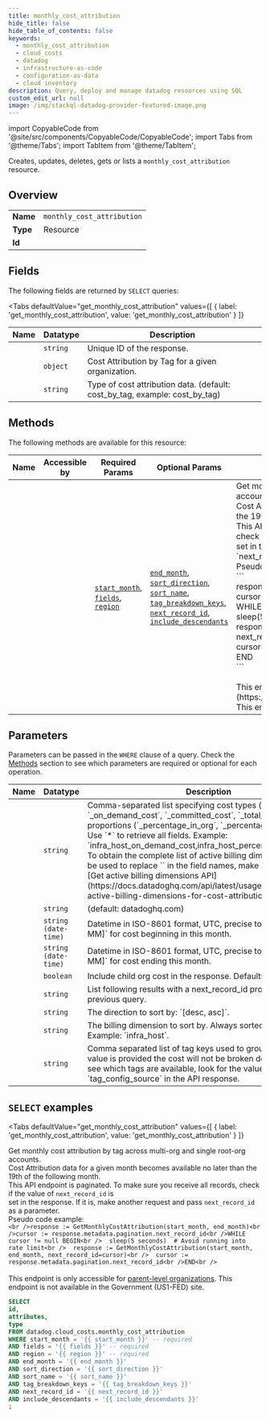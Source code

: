 ```yaml
--- 
title: monthly_cost_attribution
hide_title: false
hide_table_of_contents: false
keywords:
  - monthly_cost_attribution
  - cloud_costs
  - datadog
  - infrastructure-as-code
  - configuration-as-data
  - cloud inventory
description: Query, deploy and manage datadog resources using SQL
custom_edit_url: null
image: /img/stackql-datadog-provider-featured-image.png
---
```


import CopyableCode from '@site/src/components/CopyableCode/CopyableCode';
import Tabs from '@theme/Tabs';
import TabItem from '@theme/TabItem';

Creates, updates, deletes, gets or lists a <code>monthly_cost_attribution</code> resource.

## Overview
<table><tbody>
<tr><td><b>Name</b></td><td><code>monthly_cost_attribution</code></td></tr>
<tr><td><b>Type</b></td><td>Resource</td></tr>
<tr><td><b>Id</b></td><td><CopyableCode code="datadog.cloud_costs.monthly_cost_attribution" /></td></tr>
</tbody></table>

## Fields

The following fields are returned by `SELECT` queries:

<Tabs
    defaultValue="get_monthly_cost_attribution"
    values={[
        { label: 'get_monthly_cost_attribution', value: 'get_monthly_cost_attribution' }
    ]}
>
<TabItem value="get_monthly_cost_attribution">

<table>
<thead>
    <tr>
    <th>Name</th>
    <th>Datatype</th>
    <th>Description</th>
    </tr>
</thead>
<tbody>
<tr>
    <td><CopyableCode code="id" /></td>
    <td><code>string</code></td>
    <td>Unique ID of the response.</td>
</tr>
<tr>
    <td><CopyableCode code="attributes" /></td>
    <td><code>object</code></td>
    <td>Cost Attribution by Tag for a given organization.</td>
</tr>
<tr>
    <td><CopyableCode code="type" /></td>
    <td><code>string</code></td>
    <td>Type of cost attribution data. (default: cost_by_tag, example: cost_by_tag)</td>
</tr>
</tbody>
</table>
</TabItem>
</Tabs>

## Methods

The following methods are available for this resource:

<table>
<thead>
    <tr>
    <th>Name</th>
    <th>Accessible by</th>
    <th>Required Params</th>
    <th>Optional Params</th>
    <th>Description</th>
    </tr>
</thead>
<tbody>
<tr>
    <td><a href="#get_monthly_cost_attribution"><CopyableCode code="get_monthly_cost_attribution" /></a></td>
    <td><CopyableCode code="select" /></td>
    <td><a href="#parameter-start_month"><code>start_month</code></a>, <a href="#parameter-fields"><code>fields</code></a>, <a href="#parameter-region"><code>region</code></a></td>
    <td><a href="#parameter-end_month"><code>end_month</code></a>, <a href="#parameter-sort_direction"><code>sort_direction</code></a>, <a href="#parameter-sort_name"><code>sort_name</code></a>, <a href="#parameter-tag_breakdown_keys"><code>tag_breakdown_keys</code></a>, <a href="#parameter-next_record_id"><code>next_record_id</code></a>, <a href="#parameter-include_descendants"><code>include_descendants</code></a></td>
    <td>Get monthly cost attribution by tag across multi-org and single root-org accounts.<br />Cost Attribution data for a given month becomes available no later than the 19th of the following month.<br />This API endpoint is paginated. To make sure you receive all records, check if the value of `next_record_id` is<br />set in the response. If it is, make another request and pass `next_record_id` as a parameter.<br />Pseudo code example:<br />```<br />response := GetMonthlyCostAttribution(start_month, end_month)<br />cursor := response.metadata.pagination.next_record_id<br />WHILE cursor != null BEGIN<br />  sleep(5 seconds)  # Avoid running into rate limit<br />  response := GetMonthlyCostAttribution(start_month, end_month, next_record_id=cursor)<br />  cursor := response.metadata.pagination.next_record_id<br />END<br />```<br /><br />This endpoint is only accessible for [parent-level organizations](https://docs.datadoghq.com/account_management/multi_organization/). This endpoint is not available in the Government (US1-FED) site.</td>
</tr>
</tbody>
</table>

## Parameters

Parameters can be passed in the `WHERE` clause of a query. Check the [Methods](#methods) section to see which parameters are required or optional for each operation.

<table>
<thead>
    <tr>
    <th>Name</th>
    <th>Datatype</th>
    <th>Description</th>
    </tr>
</thead>
<tbody>
<tr id="parameter-fields">
    <td><CopyableCode code="fields" /></td>
    <td><code>string</code></td>
    <td>Comma-separated list specifying cost types (e.g., `<billing_dimension>_on_demand_cost`, `<billing_dimension>_committed_cost`, `<billing_dimension>_total_cost`) and the proportions (`<billing_dimension>_percentage_in_org`, `<billing_dimension>_percentage_in_account`). Use `*` to retrieve all fields. Example: `infra_host_on_demand_cost,infra_host_percentage_in_account` To obtain the complete list of active billing dimensions that can be used to replace `<billing_dimension>` in the field names, make a request to the [Get active billing dimensions API](https://docs.datadoghq.com/api/latest/usage-metering/#get-active-billing-dimensions-for-cost-attribution).</td>
</tr>
<tr id="parameter-region">
    <td><CopyableCode code="region" /></td>
    <td><code>string</code></td>
    <td>(default: datadoghq.com)</td>
</tr>
<tr id="parameter-start_month">
    <td><CopyableCode code="start_month" /></td>
    <td><code>string (date-time)</code></td>
    <td>Datetime in ISO-8601 format, UTC, precise to month: `[YYYY-MM]` for cost beginning in this month.</td>
</tr>
<tr id="parameter-end_month">
    <td><CopyableCode code="end_month" /></td>
    <td><code>string (date-time)</code></td>
    <td>Datetime in ISO-8601 format, UTC, precise to month: `[YYYY-MM]` for cost ending this month.</td>
</tr>
<tr id="parameter-include_descendants">
    <td><CopyableCode code="include_descendants" /></td>
    <td><code>boolean</code></td>
    <td>Include child org cost in the response. Defaults to `true`.</td>
</tr>
<tr id="parameter-next_record_id">
    <td><CopyableCode code="next_record_id" /></td>
    <td><code>string</code></td>
    <td>List following results with a next_record_id provided in the previous query.</td>
</tr>
<tr id="parameter-sort_direction">
    <td><CopyableCode code="sort_direction" /></td>
    <td><code>string</code></td>
    <td>The direction to sort by: `[desc, asc]`.</td>
</tr>
<tr id="parameter-sort_name">
    <td><CopyableCode code="sort_name" /></td>
    <td><code>string</code></td>
    <td>The billing dimension to sort by. Always sorted by total cost. Example: `infra_host`.</td>
</tr>
<tr id="parameter-tag_breakdown_keys">
    <td><CopyableCode code="tag_breakdown_keys" /></td>
    <td><code>string</code></td>
    <td>Comma separated list of tag keys used to group cost. If no value is provided the cost will not be broken down by tags. To see which tags are available, look for the value of `tag_config_source` in the API response.</td>
</tr>
</tbody>
</table>

## `SELECT` examples

<Tabs
    defaultValue="get_monthly_cost_attribution"
    values={[
        { label: 'get_monthly_cost_attribution', value: 'get_monthly_cost_attribution' }
    ]}
>
<TabItem value="get_monthly_cost_attribution">

Get monthly cost attribution by tag across multi-org and single root-org accounts.<br />Cost Attribution data for a given month becomes available no later than the 19th of the following month.<br />This API endpoint is paginated. To make sure you receive all records, check if the value of `next_record_id` is<br />set in the response. If it is, make another request and pass `next_record_id` as a parameter.<br />Pseudo code example:<br />```<br />response := GetMonthlyCostAttribution(start_month, end_month)<br />cursor := response.metadata.pagination.next_record_id<br />WHILE cursor != null BEGIN<br />  sleep(5 seconds)  # Avoid running into rate limit<br />  response := GetMonthlyCostAttribution(start_month, end_month, next_record_id=cursor)<br />  cursor := response.metadata.pagination.next_record_id<br />END<br />```<br /><br />This endpoint is only accessible for [parent-level organizations](https://docs.datadoghq.com/account_management/multi_organization/). This endpoint is not available in the Government (US1-FED) site.

```sql
SELECT
id,
attributes,
type
FROM datadog.cloud_costs.monthly_cost_attribution
WHERE start_month = '{{ start_month }}' -- required
AND fields = '{{ fields }}' -- required
AND region = '{{ region }}' -- required
AND end_month = '{{ end_month }}'
AND sort_direction = '{{ sort_direction }}'
AND sort_name = '{{ sort_name }}'
AND tag_breakdown_keys = '{{ tag_breakdown_keys }}'
AND next_record_id = '{{ next_record_id }}'
AND include_descendants = '{{ include_descendants }}'
;
```
</TabItem>
</Tabs>
